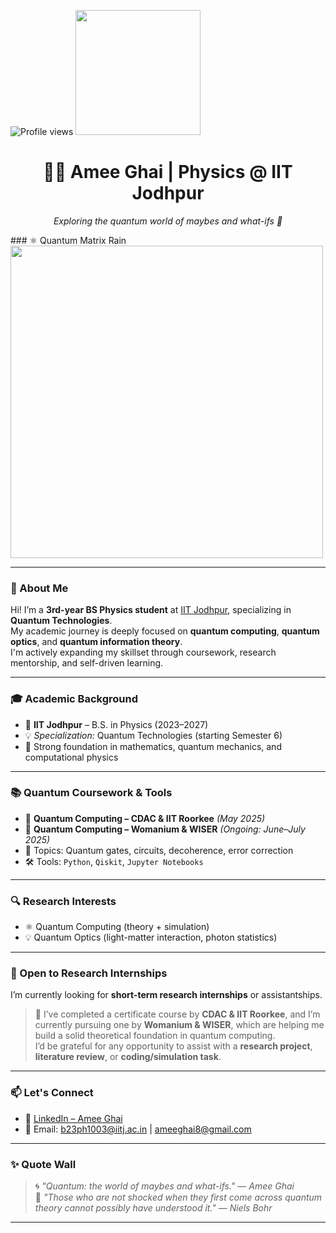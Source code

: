 ![Profile views](https://komarev.com/ghpvc/?username=Ameeghai&color=blue)
<img src="https://media.giphy.com/media/UVG0BN8TOMKkPOJS6e/giphy.gif" width="200"/>


<h1 align="center">👩‍🔬 Amee Ghai | Physics @ IIT Jodhpur</h1>
<p align="center">
  <em>Exploring the quantum world of maybes and what-ifs 🌌</em>
</p>
### ⚛️ Quantum Matrix Rain

<img src="https://your-hosted-link.com/qmatrix.gif" width="500"/>

---

### 🧠 About Me

Hi! I’m a **3rd-year BS Physics student** at [IIT Jodhpur](https://iitj.ac.in/), specializing in **Quantum Technologies**.  
My academic journey is deeply focused on **quantum computing**, **quantum optics**, and **quantum information theory**.  
I'm actively expanding my skillset through coursework, research mentorship, and self-driven learning.

---

### 🎓 Academic Background

- 🏫 **IIT Jodhpur** – B.S. in Physics (2023–2027)  
- 💡 *Specialization:* Quantum Technologies (starting Semester 6)  
- 📐 Strong foundation in mathematics, quantum mechanics, and computational physics

---

### 📚 Quantum Coursework & Tools

- 🏅 **Quantum Computing – CDAC & IIT Roorkee** *(May 2025)*  
- 📖 **Quantum Computing – Womanium & WISER** *(Ongoing: June–July 2025)*  
- 🧪 Topics: Quantum gates, circuits, decoherence, error correction  
- 🛠️ Tools: `Python`, `Qiskit`, `Jupyter Notebooks`

---

### 🔍 Research Interests

- ⚛️ Quantum Computing (theory + simulation)  
- 💡 Quantum Optics (light-matter interaction, photon statistics)  
  

---

### 🤝 Open to Research Internships

I’m currently looking for **short-term research internships** or assistantships.

> 📌 I’ve completed a certificate course by **CDAC & IIT Roorkee**, and I’m currently pursuing one by **Womanium & WISER**, which are helping me build a solid theoretical foundation in quantum computing.  
> I’d be grateful for any opportunity to assist with a **research project**, **literature review**, or **coding/simulation task**.

---

### 📫 Let's Connect

- 💼 [LinkedIn – Amee Ghai](https://www.linkedin.com/in/ameeghaiqc/)  
- 📧 Email: b23ph1003@iitj.ac.in | ameeghai8@gmail.com 


---

### ✨ Quote Wall

> 🌀 *"Quantum: the world of maybes and what-ifs."* — *Amee Ghai*  
> 🧠 *"Those who are not shocked when they first come across quantum theory cannot possibly have understood it."* — *Niels Bohr*

---




